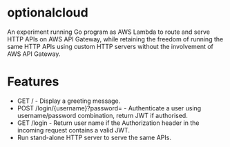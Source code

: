 # optionalcloud
An experiment running Go program as AWS Lambda to route and serve HTTP APIs on AWS API Gateway, while retaining the freedom of running the same HTTP APIs using custom
HTTP servers without the involvement of AWS API Gateway.

# Features
- GET / - Display a greeting message.
- POST /login/{username}?password= - Authenticate a user using username/password combination, return JWT if authorised.
- GET /login - Return user name if the Authorization header in the incoming request contains a valid JWT.
- Run stand-alone HTTP server to serve the same APIs.
